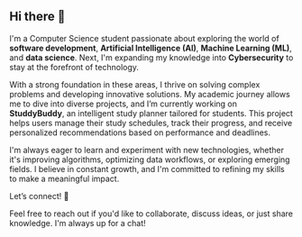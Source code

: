## Hi there 👋

I'm a Computer Science student passionate about exploring the world of **software development**, **Artificial Intelligence (AI)**, **Machine Learning (ML)**, and **data science**. Next, I'm expanding my knowledge into **Cybersecurity** to stay at the forefront of technology.

With a strong foundation in these areas, I thrive on solving complex problems and developing innovative solutions. My academic journey allows me to dive into diverse projects, and I’m currently working on **StuddyBuddy**, an intelligent study planner tailored for students. This project helps users manage their study schedules, track their progress, and receive personalized recommendations based on performance and deadlines.

I'm always eager to learn and experiment with new technologies, whether it's improving algorithms, optimizing data workflows, or exploring emerging fields. I believe in constant growth, and I'm committed to refining my skills to make a meaningful impact.

Let’s connect! 🤝

Feel free to reach out if you'd like to collaborate, discuss ideas, or just share knowledge. I'm always up for a chat!

<!--
**sachaloeb/sachaloeb** is a ✨ _special_ ✨ repository because its `README.md` (this file) appears on your GitHub profile.

Here are some ideas to get you started:

- 🔭 I’m currently working on ...
- 🌱 I’m currently learning ...
- 👯 I’m looking to collaborate on ...
- 🤔 I’m looking for help with ...
- 💬 Ask me about ...
- 📫 How to reach me: ...
- 😄 Pronouns: ...
- ⚡ Fun fact: ...
-->
